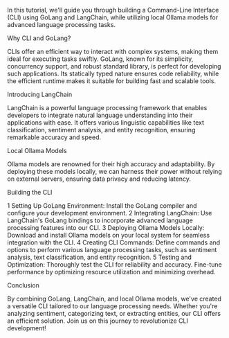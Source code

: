 In this tutorial, we'll guide you through building a Command-Line Interface (CLI) using GoLang and LangChain, while utilizing local Ollama models for advanced language processing tasks.

Why CLI and GoLang?

CLIs offer an efficient way to interact with complex systems, making them ideal for executing tasks swiftly. GoLang, known for its simplicity, concurrency support, and robust standard library, is perfect for
developing such applications. Its statically typed nature ensures code reliability, while the efficient runtime makes it suitable for building fast and scalable tools.

Introducing LangChain

LangChain is a powerful language processing framework that enables developers to integrate natural language understanding into their applications with ease. It offers various linguistic capabilities like text
classification, sentiment analysis, and entity recognition, ensuring remarkable accuracy and speed.

Local Ollama Models

Ollama models are renowned for their high accuracy and adaptability. By deploying these models locally, we can harness their power without relying on external servers, ensuring data privacy and reducing latency.

Building the CLI

 1 Setting Up GoLang Environment: Install the GoLang compiler and configure your development environment.
 2 Integrating LangChain: Use LangChain's GoLang bindings to incorporate advanced language processing features into our CLI.
 3 Deploying Ollama Models Locally: Download and install Ollama models on your local system for seamless integration with the CLI.
 4 Creating CLI Commands: Define commands and options to perform various language processing tasks, such as sentiment analysis, text classification, and entity recognition.
 5 Testing and Optimization: Thoroughly test the CLI for reliability and accuracy. Fine-tune performance by optimizing resource utilization and minimizing overhead.

Conclusion

By combining GoLang, LangChain, and local Ollama models, we've created a versatile CLI tailored to our language processing needs. Whether you're analyzing sentiment, categorizing text, or extracting entities, our
CLI offers an efficient solution. Join us on this journey to revolutionize CLI development!
